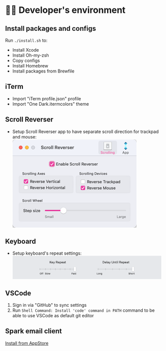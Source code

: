 # 🧑‍💻 Developer's environment
## Install packages and configs
Run `./install.sh` to:
- Install Xcode
- Install Oh-my-zsh
- Copy configs
- Install Homebrew
- Install packages from Brewfile

## iTerm
- Import "iTerm profile.json" profile
- Import "One Dark.itermcolors" theme

## Scroll Reverser
- Setup Scroll Reverser app to have separate scroll direction for trackpad and mouse:
  ![Scroll Reverser settings](./img/scroll-reverser-settings.png)

## Keyboard
- Setup keyboard's repeat settings:
  ![Keyboard repeat settings](./img/keyboard-repeat-settings.png)

## VSCode
1. Sign in via "GitHub" to sync settings
2. Run `Shell Command: Install 'code' command in PATH` command to be able to use VSCode as default git editor

## Spark email client
[Install from AppStore](https://apps.apple.com/app/apple-store/id1176895641)